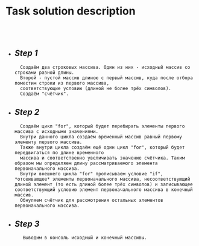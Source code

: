 # Task solution description
</br></br>

 * ## ***Step 1***
 
    
         Создаём два строковых массива. Один из них - исходный массив со строками разной длины. 
         Второй - пустой массив длиною с первый массив, куда после отбора поместим строки из первого массива, 
         соответствующие условию (длиной не более трёх символов).
         Создаём "счётчик".

    

 * ## ***Step 2***   
         Создаём цикл "for", который будет перебирать элементы первого массива с исходными значениями.
         Внутри данного цикла создаём временный массив равный первому элементу первого массива. 
         Также внутри цикла создаём ещё один цикл "for", который будет передвигаться по длине временного 
         массива и соответственно увеличивать значение счётчика. Таким образом мы определяем длину рассматриваемого элемента первоначального массива.
         Внутри внешнего цикла "for" прописываем условие "if", *отсеивающее* элементы первоначального массива, несоответствующий длиной элемент (то есть длиной более трёх символов) и записывающее соответствующий условию элемент первоначального массива в конечный массив.
         Обнуляем счётчик для рассмотрения остальных элементов первоначального массива.
         


* ## ***Step 3*** 

         Выводим в консоль исходный и конечный массивы.
